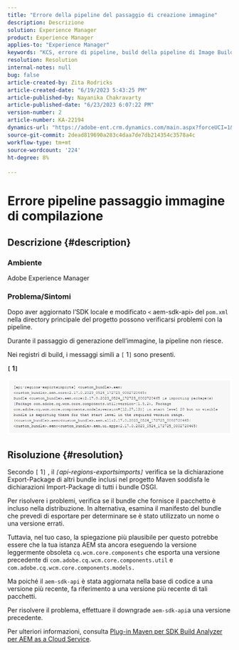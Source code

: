 ```yaml
---
title: "Errore della pipeline del passaggio di creazione immagine"
description: Descrizione
solution: Experience Manager
product: Experience Manager
applies-to: "Experience Manager"
keywords: "KCS, errore di pipeline, build della pipeline di Image Builder"
resolution: Resolution
internal-notes: null
bug: false
article-created-by: Zita Rodricks
article-created-date: "6/19/2023 5:43:25 PM"
article-published-by: Nayanika Chakravarty
article-published-date: "6/23/2023 6:07:22 PM"
version-number: 2
article-number: KA-22194
dynamics-url: "https://adobe-ent.crm.dynamics.com/main.aspx?forceUCI=1&pagetype=entityrecord&etn=knowledgearticle&id=116e6dc8-c80e-ee11-8f6d-6045bd006b3d"
source-git-commit: 2dead819690a283c4daa7de7db214354c3578a4c
workflow-type: tm+mt
source-wordcount: '224'
ht-degree: 8%

---
```


# Errore pipeline passaggio immagine di compilazione

## Descrizione {#description}


### Ambiente

Adobe Experience Manager

### Problema/Sintomi

Dopo aver aggiornato l’SDK locale e modificato `<` aem-sdk-api`>`  del `pom.xml` nella directory principale del progetto possono verificarsi problemi con la pipeline.

Durante il passaggio di generazione dell’immagine, la pipeline non riesce.

Nei registri di build, i messaggi simili a `[` 1`]`  sono presenti.

<b>`[` 1`]` </b>

<b>![](assets/___9f82ca57-ec11-ee11-8f6d-6045bd0067ea___.png)</b>


## Risoluzione {#resolution}


Secondo `[` 1`]` , il *`[`api-regions-exportsimports`]`* verifica se la dichiarazione Export-Package di altri bundle inclusi nel progetto Maven soddisfa le dichiarazioni Import-Package di tutti i bundle OSGI.

Per risolvere i problemi, verifica se il bundle che fornisce il pacchetto è incluso nella distribuzione. In alternativa, esamina il manifesto del bundle che prevedi di esportare per determinare se è stato utilizzato un nome o una versione errati.

Tuttavia, nel tuo caso, la spiegazione più plausibile per questo potrebbe essere che la tua istanza AEM sta ancora eseguendo la versione leggermente obsoleta `cq.wcm.core.components` che esporta una versione precedente di `com.adobe.cq.wcm.core.components.util` e `com.adobe.cq.wcm.core.components.models.`

Ma poiché il `aem-sdk-api` è stata aggiornata nella base di codice a una versione più recente, fa riferimento a una versione più recente di tali pacchetti.

Per risolvere il problema, effettuare il downgrade `aem-sdk-api`a una versione precedente.

Per ulteriori informazioni, consulta [Plug-in Maven per SDK Build Analyzer per AEM as a Cloud Service](https://experienceleague.adobe.com/docs/experience-manager-core-components/using/developing/archetype/build-analyzer-maven-plugin.html?lang=it).
